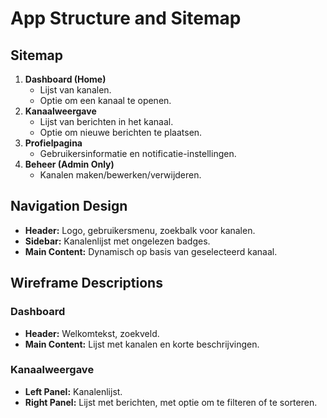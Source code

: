 # App Structure and Sitemap

## Sitemap

1. **Dashboard (Home)**
   - Lijst van kanalen.
   - Optie om een kanaal te openen.
2. **Kanaalweergave**
   - Lijst van berichten in het kanaal.
   - Optie om nieuwe berichten te plaatsen.
3. **Profielpagina**
   - Gebruikersinformatie en notificatie-instellingen.
4. **Beheer (Admin Only)**
   - Kanalen maken/bewerken/verwijderen.

## Navigation Design

- **Header:** Logo, gebruikersmenu, zoekbalk voor kanalen.
- **Sidebar:** Kanalenlijst met ongelezen badges.
- **Main Content:** Dynamisch op basis van geselecteerd kanaal.

## Wireframe Descriptions

### Dashboard

- **Header:** Welkomtekst, zoekveld.
- **Main Content:** Lijst met kanalen en korte beschrijvingen.

### Kanaalweergave

- **Left Panel:** Kanalenlijst.
- **Right Panel:** Lijst met berichten, met optie om te filteren of te sorteren.

